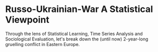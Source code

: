 # Russo-Ukrainian-War A Statistical Viewpoint
 Through the lens of Statistical Learning, Time Series Analysis and Sociological Evaluation, let's break down the (until now) 2-year-long gruelling conflict in Eastern Europe.
